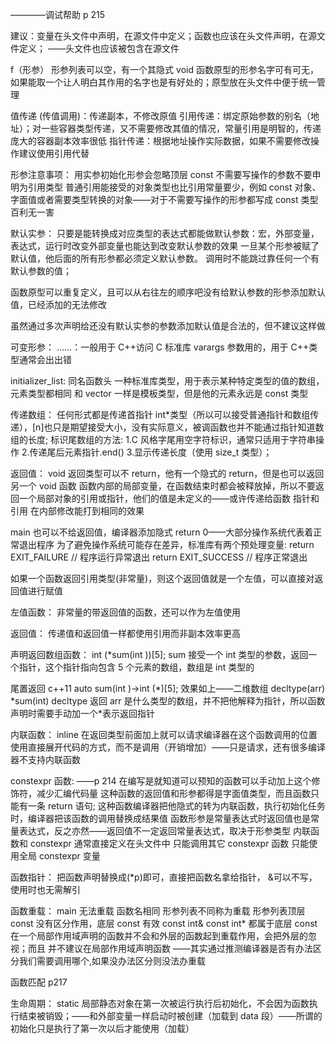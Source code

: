 ————调试帮助 p 215

建议：变量在头文件中声明，在源文件中定义；函数也应该在头文件声明，在源文件定义； ——头文件也应该被包含在源文件

f（形参） 形参列表可以空，有一个其隐式 void
函数原型的形参名字可有可无，如果能取一个让人明白其作用的名字也是有好处的；原型放在头文件中便于统一管理

值传递 (传值调用)：传递副本，不修改原值
引用传递：绑定原始参数的别名（地址）；对一些容器类型传递，又不需要修改其值的情况，常量引用是明智的，传递庞大的容器副本效率很低
指针传递：根据地址操作实际数据，如果不需要修改操作建议使用引用代替

形参注意事项：
用实参初始化形参会忽略顶层 const
不需要写操作的参数不要申明为引用类型
普通引用能接受的对象类型也比引用常量要少，例如 const 对象、字面值或者需要类型转换的对象——对于不需要写操作的形参都写成 const 类型百利无一害

默认实参：
只要是能转换成对应类型的表达式都能做默认参数：宏，外部变量，表达式，运行时改变外部变量也能达到改变默认参数的效果
一旦某个形参被赋了默认值，他后面的所有形参都必须定义默认参数。
调用时不能跳过靠任何一个有默认参数的值；

函数原型可以重复定义，且可以从右往左的顺序吧没有给默认参数的形参添加默认值，已经添加的无法修改

虽然通过多次声明给还没有默认实参的参数添加默认值是合法的，但不建议这样做

可变形参：
……：一般用于 C++访问 C 标准库 varargs 参数用的，用于 C++类型通常会出出错

initializer_list: 同名函数头
一种标准库类型，用于表示某种特定类型的值的数组，元素类型都相同
和 vector 一样是模板类型，但是他的元素永远是 const 类型

传递数组：
任何形式都是传递首指针 int\*类型（所以可以接受普通指针和数组传递），[n]也只是期望接受大小，没有实际意义，被调函数也并不能通过指针知道数组的长度;
标识尾数组的方法:
1.C 风格字尾用空字符标识，通常只适用于字符串操作 2.传递尾后元素指针.end() 3.显示传递长度（使用 size_t 类型）；

返回值：
void 返回类型可以不 return，他有一个隐式的 return，但是也可以返回另一个 void 函数
函数内部的局部变量，在函数结束时都会被释放掉，所以不要返回一个局部对象的引用或指针，他们的值是未定义的——或许传递给函数 指针和引用 在内部修改能打到相同的效果

main 也可以不给返回值，编译器添加隐式 return 0——大部分操作系统代表着正常退出程序
为了避免操作系统可能存在差异，标准库有两个预处理变量:
return EXIT_FAILURE // 程序运行异常退出
return EXIT_SUCCESS // 程序正常退出

如果一个函数返回引用类型(非常量)，则这个返回值就是一个左值，可以直接对返回值进行赋值

左值函数：
非常量的带返回值的函数，还可以作为左值使用

返回值：
传递值和返回值一样都使用引用而非副本效率更高

声明返回数组函数：
int (\*sum(int ))[5]; sum 接受一个 int 类型的参数，返回一个指针，这个指针指向包含 5 个元素的数组，数组是 int 类型的

尾置返回 c++11 auto sum(int )->int (*)[5]; 效果如上——二维数组
decltype(arr) *sum(int) decltype 返回 arr 是什么类型的数组，并不把他解释为指针，所以函数声明时需要手动加一个\*表示返回指针

内联函数：
inline 在返回类型前面加上就可以请求编译器在这个函数调用的位置使用直接展开代码的方式，而不是调用（开销增加）——只是请求，还有很多编译器不支持内联函数

constexpr 函数: ——p 214
在编写是就知道可以预知的函数可以手动加上这个修饰符，减少汇编代码量
这种函数的返回值和形参都得是字面值类型，而且函数只能有一条 return 语句;
这种函数编译器把他隐式的转为内联函数，执行初始化任务时，编译器把该函数的调用替换成结果值
函数形参是常量表达式时返回值也是常量表达式，反之亦然——返回值不一定返回常量表达式，取决于形参类型
内联函数和 constexpr 通常直接定义在头文件中
只能调用其它 constexpr 函数
只能使用全局 constexpr 变量

函数指针：
把函数声明替换成(\*p)即可，直接把函数名拿给指针， &可以不写，使用时也无需解引

函数重载：
main 无法重载
函数名相同 形参列表不同称为重载
形参列表顶层 const 没有区分作用，底层 const 有效
const int& const int\* 都属于底层 const
在一个局部作用域声明的函数并不会和外层的函数起到重载作用，会把外层的忽视；而且 并不建议在局部作用域声明函数
——其实通过推测编译器是否有办法区分我们需要调用哪个,如果没办法区分则没法办重载

函数匹配 p217

生命周期：
static 局部静态对象在第一次被运行执行后初始化，不会因为函数执行结束被销毁；——和外部变量一样启动时被创建（加载到 data 段）——所谓的初始化只是执行了第一次以后才能使用（加载）
